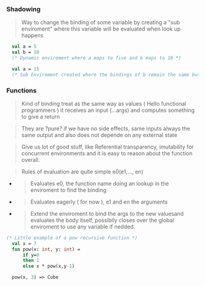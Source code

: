 ### Shadowing

> Way to change the binding of some variable by creating a "sub enviroment" where this variable will be evaluated when look up happens

```sml
  val a = 5
  val b = 10
  (* Dynamic enviroment where a maps to five and b maps to 10 *)

  val a = 15
  (* Sub Enviroment created where the bindings of b remain the same but the "a" biding was shadowed in the Dynamic enviroment *)

```

### Functions
  > Kind of binding treat as the same way as values ( Hello functional programmers ) it receives an input (...args) and computes something to give a return  

  > They are ?pure? if we have no side effects, same inputs always the same output and also does not depende on any external state  

  > Give us lot of good stuff, like Referential transparency, imutability for concurrent environments and it is easy to reason about the function overall.  

  >Rules of evaluation are quite simple e0(e1,..., en)  

  - >Evaluates e0, the function name doing an lookup in the enviroment to find the binding  
  -  >Evaluates eagerly ( for now ), e1 and en the arguments  
  -  >Extend the enviroment to bind the args to the new valuesand evaluates the body itself, possibily closes over the global enviroment to use any variable if nedded.

```sml 
(* Little example of a pow recursive function *)
  val x = 7
  fun pow(x: int, y: int) = 
      if y=0
      then 1
      else x * pow(x,y-1)

  pow(x, 3) => Cube 
```
